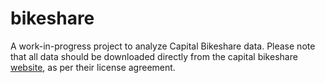 # bikeshare

A work-in-progress project to analyze Capital Bikeshare data. Please note that all data should be downloaded directly from the capital bikeshare [website](https://www.capitalbikeshare.com/system-data), as per their license agreement. 
